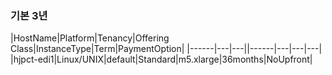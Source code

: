 ### 기본 3년 

|HostName|Platform|Tenancy|Offering Class|InstanceType|Term|PaymentOption|
|------|---|---||------|---|---|---|
|hjpct-edi1|Linux/UNIX|default|Standard|m5.xlarge|36months|NoUpfront|


